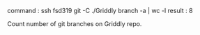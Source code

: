 command : ssh fsd319 git -C ./Griddly branch -a | wc -l
result : 8

Count number of git branches on Griddly repo.
